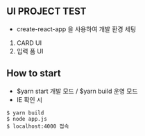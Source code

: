 ## UI PROJECT TEST

- create-react-app 을 사용하여 개발 환경 세팅

1. CARD UI
2. 입력 폼 UI

## How to start

- $yarn start 개발 모드 / $yarn build 운영 모드
- IE 확인 시

```
$ yarn build
$ node app.js
$ localhost:4000 접속
```
